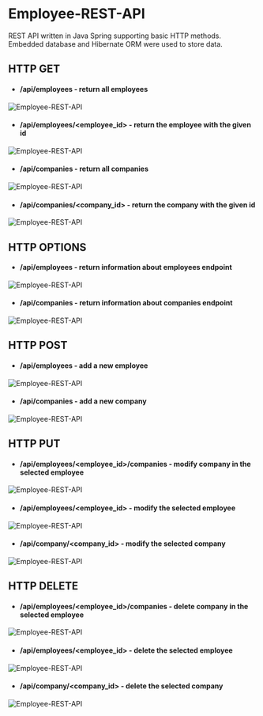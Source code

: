 # Employee-REST-API
REST API written in Java Spring supporting basic HTTP methods. Embedded database and Hibernate ORM were used to store data.

## HTTP GET 
* #### /api/employees - return all employees 
![Employee-REST-API](https://github.com/kpmacion/Employee-REST-API/blob/master/images/employees_get.jpg)

* #### /api/employees/<employee_id> - return the employee with the given id 
![Employee-REST-API](https://github.com/kpmacion/Employee-REST-API/blob/master/images/employee_get.jpg)

* #### /api/companies - return all companies 
![Employee-REST-API](https://github.com/kpmacion/Employee-REST-API/blob/master/images/companies_get.jpg)

* #### /api/companies/<company_id> - return the company with the given id 
![Employee-REST-API](https://github.com/kpmacion/Employee-REST-API/blob/master/images/company_get.jpg)

## HTTP OPTIONS
* #### /api/employees - return information about employees endpoint
![Employee-REST-API](https://github.com/kpmacion/Employee-REST-API/blob/master/images/employee_options.jpg)

* #### /api/companies - return information about companies endpoint 
![Employee-REST-API](https://github.com/kpmacion/Employee-REST-API/blob/master/images/company_options.jpg)

## HTTP POST 
* #### /api/employees - add a new employee
![Employee-REST-API](https://github.com/kpmacion/Employee-REST-API/blob/master/images/employee_add.jpg)

* #### /api/companies - add a new company
![Employee-REST-API](https://github.com/kpmacion/Employee-REST-API/blob/master/images/company_add.jpg)

## HTTP PUT 
* #### /api/employees/<employee_id>/companies - modify company in the selected employee
![Employee-REST-API](https://github.com/kpmacion/Employee-REST-API/blob/master/images/employee_modify_company.jpg)

* #### /api/employees/<employee_id> - modify the selected employee
![Employee-REST-API](https://github.com/kpmacion/Employee-REST-API/blob/master/images/employee_modify.jpg)

* #### /api/company/<company_id> - modify the selected company
![Employee-REST-API](https://github.com/kpmacion/Employee-REST-API/blob/master/images/company_modify.jpg)

## HTTP DELETE
* #### /api/employees/<employee_id>/companies - delete company in the selected employee
![Employee-REST-API](https://github.com/kpmacion/Employee-REST-API/blob/master/images/employee_delete_company.jpg)

* #### /api/employees/<employee_id> - delete the selected employee
![Employee-REST-API](https://github.com/kpmacion/Employee-REST-API/blob/master/images/employee_delete.jpg)

* #### /api/company/<company_id> - delete the selected company
![Employee-REST-API](https://github.com/kpmacion/Employee-REST-API/blob/master/images/company_delete.jpg)
